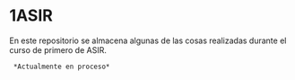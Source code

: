 # 1ASIR

En este repositorio se almacena algunas de las cosas realizadas durante
el curso de primero de ASIR.


     *Actualmente en proceso* 
